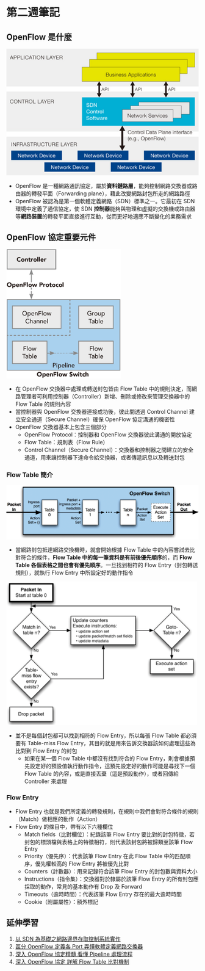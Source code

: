 # 第二週筆記
## OpenFlow 是什麼
<img src="Week 1\SDN_architecture.jpg" width="550px" />

- OpenFlow 是一種網路通訊協定，屬於**資料鏈路層**，能夠控制網路交換器或路由器的轉發平面（Forwarding plane），藉此改變網路封包所走的網路路徑
- OpenFlow 被認為是第一個軟體定義網路（SDN）標準之一。它最初在 SDN 環境中定義了通信協定，使 SDN **控制器**能夠與物理和虛擬的交換機或路由器等**網路裝置**的轉發平面直接進行互動，從而更好地適應不斷變化的業務需求

## OpenFlow 協定重要元件
<img src="Week 2\openflow.png" width="300px" />

* 在 OpenFlow 交換器中處理或轉送封包皆由 Flow Table 中的規則決定，而網路管理者可利用控制器（Controller）新增、刪除或修改來管理交換器中的 Flow Table 的規則內容
* 當控制器與 OpenFlow 交換器連接成功後，彼此間透過 Control Channel 建立安全通道（Secure Channel）確保 OpenFlow 協定溝通的機密性
* OpenFlow 交換器基本上包含三個部分
    * OpenFlow Protocol：控制器和 OpenFlow 交換器彼此溝通的開放協定
    * Flow Table：規則表（Flow Rule）
    * Control Channel（Secure Channel）：交換器和控制器之間建立的安全通道，用來讓控制器下達命令給交換器，或者傳遞訊息以及轉送封包

### Flow Table 簡介
<img src="Week 2\flow_table.png" width="550px" />

- 當網路封包抵達網路交換機時，就會開始根據 Flow Table 中的內容嘗試去比對符合的條件，**Flow Table 中的每一筆資料是有前後優先順序**的，而 **Flow Table 各個表格之間也會有優先順序**。一旦找到相符的 Flow Entry（封包轉送規則），就執行 Flow Entry 中所設定好的動作指令

<img src="Week 2\flow_processing.png" width="500px" />

- 並不是每個封包都可以找到相符的 Flow Entry，所以每張 Flow Table 都必須要有 Table-miss Flow Entry，其目的就是用來告訴交換器該如何處理這些為比對到 Flow Entry 的封包
    - 如果在某一個 Flow Table 中都沒有找到符合的 Flow Entry，則會根據預先設定好的預設值執行動作指令，這預先設定好的動作可能是尋找下一個 Flow Table 的內容，或是直接丟棄（這是預設動作），或者回傳給 Controller 來處理

### Flow Entry
- Flow Entry 也就是我們所定義的轉發規則，在規則中我們會對符合條件的規則（Match）做相應的動作（Action）
- Flow Entry 的條目中，帶有以下六種欄位
    - Match fields（比對欄位）：紀錄該筆 Flow Entry 要比對的封包特徵，若封包的標頭檔與表格上的特徵相符，則代表該封包將被歸類至該筆 Flow Entry
    - Priority（優先序）：代表該筆 Flow Entry 在此 Flow Table 中的匹配順序，優先權較高的 Flow Entry 將被優先比對
    - Counters（計數器）：用來記錄符合該筆 Flow Entry 的封包數與資料大小
    - Instructions（指令集）：交換器對於隸屬於該筆 Flow Entry 的所有封包應採取的動作，常見的基本動作有 Drop 及 Forward
    - Timeouts（逾時時間）：代表該筆 Flow Entry 存在的最大逾時時間
    - Cookie（附屬屬性）：額外標記

## 延伸學習
1. [以 SDN 為基礎之網路邊界存取控制系統實作](http://ir.lib.nchu.edu.tw/bitstream/11455/96881/1/nchu-106-5096056021-1.pdf)
2. [區分 OpenFlow 定義各 Port 弄懂軟體定義網路交換器](https://www.netadmin.com.tw/netadmin/zh-tw/technology/FA061FD873454FB2934151DB0A6C89D1?page=1)
3. [深入 OpenFlow 協定精髓 看懂 Pipeline 處理流程](https://www.netadmin.com.tw/netadmin/zh-tw/technology/8244EA0CF13646ECB964DFC4B0700961?page=1)
4. [深入 OpenFlow 協定 詳解 Flow Table 比對機制](https://www.netadmin.com.tw/netadmin/zh-tw/technology/8842ED71637B430A90E72A173B566D36?page=1)